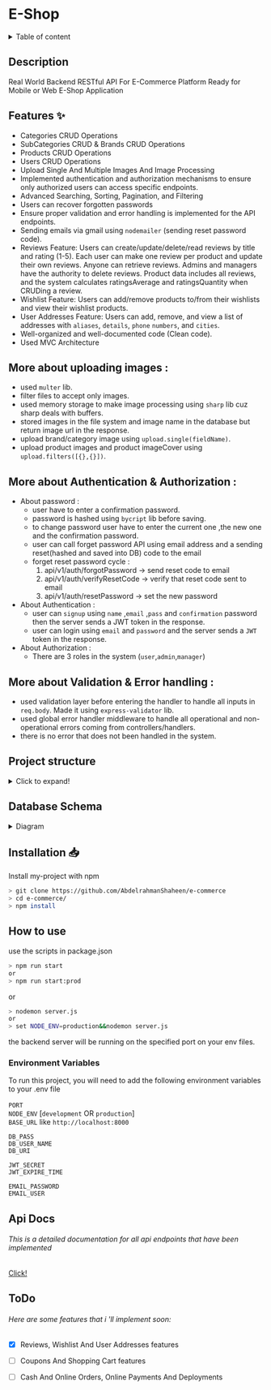 # E-Shop

<details>
<summary>Table of content</summary>

- [E-Shop](#e-shop)
  - [Description](#description)
  - [Features ✨](#features-)
  - [More about uploading images :](#more-about-uploading-images-)
  - [More about Authentication \& Authorization :](#more-about-authentication--authorization-)
  - [More about Validation \& Error handling :](#more-about-validation--error-handling-)
  - [Project structure](#project-structure)
  - [Database Schema](#database-schema)
  - [Installation 📥](#installation-)
  - [How to use](#how-to-use)
    - [Environment Variables](#environment-variables)
  - [Api Docs](#api-docs)
          - [This is a detailed documentation for all api endpoints that have been implemented](#this-is-a-detailed-documentation-for-all-api-endpoints-that-have-been-implemented)
  - [ToDo](#todo)
          - [Here are some features that i 'll implement soon:](#here-are-some-features-that-i-ll-implement-soon)

</details>

## Description

Real World Backend RESTful API For E-Commerce Platform Ready for Mobile or Web E-Shop Application

## Features ✨

- Categories CRUD Operations
- SubCategories CRUD & Brands CRUD Operations
- Products CRUD Operations
- Users CRUD Operations
- Upload Single And Multiple Images And Image Processing
- Implemented authentication and authorization mechanisms to ensure only authorized users can access specific endpoints.
- Advanced Searching, Sorting, Pagination, and Filtering
- Users can recover forgotten passwords
- Ensure proper validation and error handling is implemented for the API endpoints.
- Sending emails via gmail using `nodemailer` (sending reset password code).
- Reviews Feature: Users can create/update/delete/read reviews by title and rating (1-5). Each user can make one review per product and update their own reviews. Anyone can retrieve reviews. Admins and managers have the authority to delete reviews. Product data includes all reviews, and the system calculates ratingsAverage and ratingsQuantity when CRUDing a review.
- Wishlist Feature: Users can add/remove products to/from their wishlists and view their wishlist products.
- User Addresses Feature: Users can add, remove, and view a list of addresses with `aliases`, `details`, `phone` `numbers`, and `cities`.
- Well-organized and well-documented code (Clean code).
- Used MVC Architecture

## More about uploading images :

- used `multer` lib.
- filter files to accept only images.
- used memory storage to make image processing using `sharp` lib cuz sharp deals with buffers.
- stored images in the file system and image name in the database but return image url in the response.
- upload brand/category image using `upload.single(fieldName)`.
- upload product images and product imageCover using `upload.filters([{},{}])`.

## More about Authentication & Authorization :

- About password :
  - user have to enter a confirmation password.
  - password is hashed using `bycript` lib before saving.
  - to change password user have to enter the current one ,the new one and the confirmation password.
  - user can call forget password API using email address and a sending reset(hashed and saved into DB) code to the email
  - forget reset password cycle :
    1. api/v1/auth/forgotPassword -> send reset code to email
    2. api/v1/auth/verifyResetCode -> verify that reset code sent to email
    3. api/v1/auth/resetPassword -> set the new password
- About Authentication :
  - user can `signup` using `name` ,`email` ,`pass` and `confirmation` password then the server sends a JWT token in the response.
  - user can login using `email` and `password` and the server sends a `JWT` token in the response.
- About Authorization :
  - There are 3 roles in the system (`user`,`admin`,`manager`)

## More about Validation & Error handling :

- used validation layer before entering the handler to handle all inputs in `req.body`. Made it using `express-validator` lib.
- used global error handler middleware to handle all operational and non-operational errors coming from controllers/handlers.
- there is no error that does not been handled in the system.

## Project structure

<details>
<summary>Click to expand!</summary>

```bash
## Project Structure
📦e-commerce
 ┣ 📂controllers
 ┃ ┣ 📜authController.js
 ┃ ┣ 📜brandController.js
 ┃ ┣ 📜categoryController.js
 ┃ ┣ 📜handlersFactory.js
 ┃ ┣ 📜productController.js
 ┃ ┣ 📜subCategoryController.js
 ┃ ┗ 📜userController.js
 ┣ 📂db
 ┃ ┗ 📜mongoose.js
 ┣ 📂middlewares
 ┃ ┣ 📜allowedToMiddleware.js
 ┃ ┣ 📜authMiddleware.js
 ┃ ┣ 📜errorMiddleware.js
 ┃ ┣ 📜uploadImageMiddleware.js
 ┃ ┗ 📜validatorMiddleware.js
 ┣ 📂models
 ┃ ┣ 📜brand.js
 ┃ ┣ 📜category.js
 ┃ ┣ 📜product.js
 ┃ ┣ 📜subCategory.js
 ┃ ┗ 📜user.js
 ┣ 📂routers
 ┃ ┣ 📜authRouter.js
 ┃ ┣ 📜brandRouter.js
 ┃ ┣ 📜categoryRouter.js
 ┃ ┣ 📜productRouter.js
 ┃ ┣ 📜subCategoryRouter.js
 ┃ ┗ 📜userRouter.js
 ┣ 📂uploads
 ┃ ┣ 📂brands
 ┃ ┃ ┣ 📜brand-042dac62-3bde-4dca-8461-4aba35309445-1698000791446.jpeg
 ┃ ┃ ┗ 📜brand-14d8ce2b-64b6-4cc0-8e4e-de8b9de2911c-1698372363665.jpeg
 ┃ ┣ 📂categories
 ┃ ┃ ┣ 📜category-18c841a2-ed1b-4fcb-a4a0-38a3c4d98a6c-1697999913252.jpeg
 ┃ ┃ ┣ 📜category-718171ac-f3de-47e0-b6ee-c46c138f75f7-1698361700650.jpeg
 ┃ ┃ ┗ 📜category-aebb97e0-9af6-4993-8162-d56dc3efe808-1697999866558.jpeg
 ┃ ┣ 📂products
 ┃ ┃ ┗ 📜product-f8045f51-4764-4ea3-8d9c-2711e0a36387-1698096566849.jpeg
 ┃ ┗ 📂users
 ┃ ┃ ┗ 📜user-4ec222df-e4fd-481d-b7c1-822471969084-1698107246137.jpeg
 ┣ 📂utils
 ┃ ┣ 📂dummyData
 ┃ ┃ ┣ 📜products.json
 ┃ ┃ ┗ 📜seeder.js
 ┃ ┣ 📂validators
 ┃ ┃ ┣ 📜authValidator.js
 ┃ ┃ ┣ 📜brandValidator.js
 ┃ ┃ ┣ 📜categoryValidator.js
 ┃ ┃ ┣ 📜productValidator.js
 ┃ ┃ ┣ 📜subCategoryValidator.js
 ┃ ┃ ┗ 📜userValidator.js
 ┃ ┣ 📜apiFeatures.js
 ┃ ┣ 📜AppError.js
 ┃ ┗ 📜sendEmail.js
 ┣ 📜.eslintrc.json
 ┣ 📜.gitignore
 ┣ 📜api-docs.md
 ┣ 📜config.env
 ┣ 📜package-lock.json
 ┣ 📜package.json
 ┣ 📜README.md
 ┗ 📜server.js
```

</details>

## Database Schema

<details>
<summary>Diagram</summary>

![soon]()

</details>

## Installation 📥

Install my-project with npm

```bash
> git clone https://github.com/AbdelrahmanShaheen/e-commerce
> cd e-commerce/
> npm install
```

## How to use

use the scripts in package.json

```bash
> npm run start
or
> npm run start:prod
```

or

```bash
> nodemon server.js
or
> set NODE_ENV=production&&nodemon server.js
```

the backend server will be running on the specified port on your env files.

### Environment Variables

To run this project, you will need to add the following environment variables to your .env file \
\
`PORT`\
`NODE_ENV` [`development` OR `production`]\
`BASE_URL` like `http://localhost:8000`

`DB_PASS`\
`DB_USER_NAME`\
`DB_URI`

`JWT_SECRET`\
`JWT_EXPIRE_TIME`

`EMAIL_PASSWORD`\
`EMAIL_USER`

## Api Docs

###### This is a detailed documentation for all api endpoints that have been implemented

[Click!](https://github.com/AbdelrahmanShaheen/e-commerce/blob/main/api-docs.md)

## ToDo

###### Here are some features that i 'll implement soon:

- [x] Reviews, Wishlist And User Addresses features

- [ ] Coupons And Shopping Cart features

- [ ] Cash And Online Orders, Online Payments And Deployments
